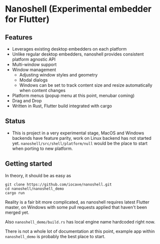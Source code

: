 # Nanoshell (Experimental embedder for Flutter)

## Features

- Leverages existing desktop embedders on each platform
- Unlike regular desktop embedders, nanoshell provides consistent platform agnostic API
- Multi-window support
- Window management
    - Adjusting window styles and geometry
    - Modal dialogs
    - Windows can be set to track content size and resize automatically when content changes
- Platform menus (popup menu at this point, menubar coming)
- Drag and Drop
- Written in Rust, Flutter build integrated with cargo

## Status

- This is project in a very experimental stage, MacOS and Windows backends have feature parity,
  work on Linux backend has not started yet. `nanoshell/src/shell/platform/null` would be the place to start when
  porting to new platform.

## Getting started

In theory, it should be as easy as

```
git clone https://github.com/iocave/nanoshell.git
cd nanoshell/nanoshell_demo
cargo run
```

Reality is a fair bit more complicated, as nanoshell requires latest Flutter master, on Windows with some pull requests applied that haven't been merged yet.

Also `nanoshell_demo/build.rs` has local engine name hardcoded right now.

There is not a whole lot of documentation at this point, example app within `nanoshell_demo` is probably the best place to start.